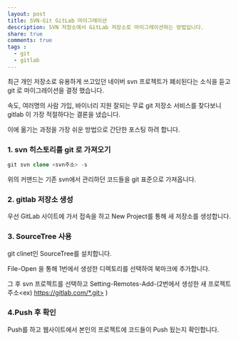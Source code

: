 ```yaml
---
layout: post
title: SVN-Git GitLab 마이그레이션
description: SVN 저장소에서 GitLab 저장소로 마이그레이션하는 방법입니다.
share: true
comments: true
tags :
  - git
  - gitlab
---
```


최근 개인 저장소로 유용하게 쓰고있던 네이버 svn 프로젝트가 폐쇠된다는 소식을 듣고 git 로 마이그레이션을 결정 했습니다.

속도, 여러명의 사람 가입, 바이너리 지원 잘되는 무료 git 저장소 서비스를 찾다보니 gitlab 이 가장 적절하다는 결론을 냈습니다.

이에 옮기는 과정을 가장 쉬운 방법으로 간단한 포스팅 하려 합니다.

### 1. svn 히스토리를 git 로 가져오기

```php
git svn clone <svn주소> -s
```

위의 커맨드는 기존 svn에서 관리하던 코드들을 git 표준으로 가져옵니다.

### 2. gitlab 저장소 생성

우선 GitLab 사이트에 가서 접속을 하고 New Project를 통해 새 저장소를 생성합니다.

### 3. SourceTree 사용

git clinet인 SourceTree를 설치합니다.

File-Open 을 통해 1번에서 생성한 디렉토리를 선택하여 북마크에 추가합니다.

그 후 svn 프로젝트를 선택하고 Setting-Remotes-Add-(2번에서 생성한 새 프로젝트 주소<ex) https://gitlab.com/*.git> )

### 4.Push 후 확인

Push를 하고 웹사이트에서 본인의 프로젝트에 코드들이 Push 됬는지 확인합니다.